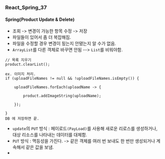 ### React_Spring_37

#### Spring(Product Update & Delete)
- 조회 -> 변경이 가능한 항목 수정 -> 저장
- 파일들이 있어서 좀 더 복잡해짐.
- 파일을 수정할 경우 변경이 됬는지 안됐는지 알 수가 없음.
- `ArrayList`를 다른 객체로 바꾸면 안됨 --> `List`를 비워야함.
```
// 목록 지우기
product.clearList();

ex. 이미지 처리.
if (uploadFileNames != null && !uploadFileNames.isEmpty()) {

    uploadFileNames.forEach(uploadName -> {

        product.addImageString(uploadName);

    });

}
DB 에 저장하면 끝.
```
- `update`의 `PUT` 방식 : 페이로드`(PayLoad)`를 사용해 새로운 리로스를 생성하거나, 대상 리소스를 나타내는 데이터를 대체함.
- `PUT` 방식 : 멱등성을 가진다. -> 같은 객체를 여러 번 보내도 한 번만 생성되거나 계속해서 같은 값을 보냄.
- 